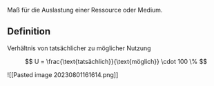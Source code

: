 Maß für die Auslastung einer Ressource oder Medium.

## Definition

Verhältnis von tatsächlicher zu möglicher Nutzung

$$
U = \frac{\text{tatsächlich}}{\text{möglich}} \cdot 100 \%
$$

![[Pasted image 20230801161614.png]]
